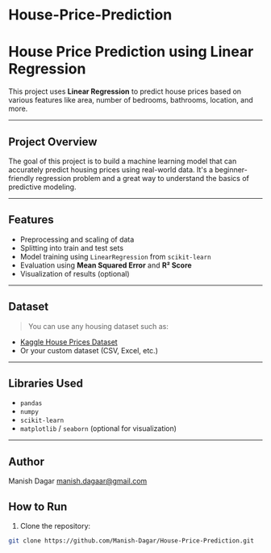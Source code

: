 # House-Price-Prediction
#  House Price Prediction using Linear Regression

This project uses **Linear Regression** to predict house prices based on various features like area, number of bedrooms, bathrooms, location, and more.

---

##  Project Overview

The goal of this project is to build a machine learning model that can accurately predict housing prices using real-world data. It's a beginner-friendly regression problem and a great way to understand the basics of predictive modeling.

---

##  Features

- Preprocessing and scaling of data  
- Splitting into train and test sets  
- Model training using `LinearRegression` from `scikit-learn`  
- Evaluation using **Mean Squared Error** and **R² Score**  
- Visualization of results (optional)

---

##  Dataset

> You can use any housing dataset such as:
- [Kaggle House Prices Dataset](https://www.kaggle.com/datasets/harlfoxem/housesalesprediction)
- Or your custom dataset (CSV, Excel, etc.)

---

##  Libraries Used

- `pandas`  
- `numpy`  
- `scikit-learn`  
- `matplotlib` / `seaborn` (optional for visualization)

---
## Author
Manish Dagar
manish.dagaar@gmail.com

##  How to Run

1. Clone the repository:
```bash
git clone https://github.com/Manish-Dagar/House-Price-Prediction.git
